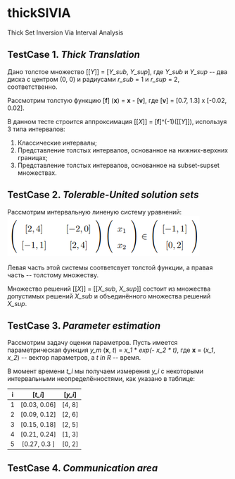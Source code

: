 # thickSIVIA
Thick Set Inversion Via Interval Analysis

## TestCase 1. *Thick Translation*
Дано толстое множество [[*Y*]] = [*Y_sub*, *Y_sup*], где *Y_sub* и *Y_sup* -- два диска с центром (0, 0) и радиусами *r_sub* = 1 и *r_sup* = 2, соответственно.

Рассмотрим толстую функцию [**f**] (**x**) = **x** - [**v**], где [**v**] = [0.7, 1.3] x [-0.02, 0.02].

В данном тесте строится аппроксимация [[*X*]] = [**f**]^(-1)([[*Y*]]), используя 3 типа интервалов:
1. Классические интервалы;
2. Представление толстых интервалов, основанное на нижних-верхних границах;
3. Представление толстых интервалов, основанное на subset-supset множествах.

## TestCase 2. *Tolerable-United solution sets*
Рассмотрим интервальную линеную систему уравнений:
![](https://github.com/Zhavoronkova-Alina/thickSIVIA/blob/main/TASK_testcase2.PNG?raw=true)

Левая часть этой системы соответсвует толстой функции, а правая часть -- толстому множеству.

Множество решений [[*X*]] = [[*X_sub*, *X_sup*]] состоит из множества допустимых решений *X_sub* и объединённого множества решений *X_sup*.

## TestCase 3. *Parameter estimation*
Рассмотрим задачу оценки параметров. Пусть имеется параметрическая функция *y_m* (**x**, *t*) = *x_1* * *exp(- x_2 * t)*, где **x** = (*x_1*, *x_2*) -- вектор параметров, а *t in R* -- время.

В момент времени *t_i* мы получаем измерения *y_i* с некоторыми интервальными неопределённостями, как указано в таблице:

| i  |     [*t_i*]     |  [*y_i*]  |
|:--:|:-------------:|:-------:|
| 1  | [0.03, 0.06]  | [4, 8]  |
| 2  | [0.09, 0.12]  | [2, 6]  |
| 3  | [0.15, 0.18]  | [2, 5]  |
| 4  | [0.21, 0.24]  | [1, 3]  |
| 5  | [0.27, 0.3 ]  | [0, 2]  |

## TestCase 4. *Communication area*
